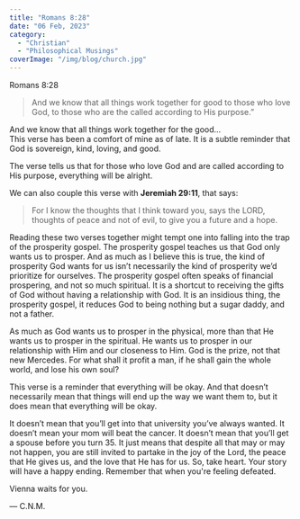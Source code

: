 ```yaml
---
title: "Romans 8:28"
date: "06 Feb, 2023"
category:
  - "Christian"
  - "Philosophical Musings"
coverImage: "/img/blog/church.jpg"
---
```


Romans 8:28

> And we know that all things work together for good to those who love God, to those who are the called according to His purpose.”

And we know that all things work together for the good…  
This verse has been a comfort of mine as of late. It is a subtle reminder that God is sovereign, kind, loving, and good.

The verse tells us that for those who love God and are called according to His purpose, everything will be alright.

We can also couple this verse with **Jeremiah 29:11**, that says:

> For I know the thoughts that I think toward you, says the LORD, thoughts of peace and not of evil, to give you a future and a hope.

Reading these two verses together might tempt one into falling into the trap of the prosperity gospel. The prosperity gospel teaches us that God only wants us to prosper. And as much as I believe this is true, the kind of prosperity God wants for us isn’t necessarily the kind of prosperity we’d prioritize for ourselves. The prosperity gospel often speaks of financial prospering, and not so much spiritual. It is a shortcut to receiving the gifts of God without having a relationship with God. It is an insidious thing, the prosperity gospel, it reduces God to being nothing but a sugar daddy, and not a father.

As much as God wants us to prosper in the physical, more than that He wants us to prosper in the spiritual. He wants us to prosper in our relationship with Him and our closeness to Him. God is the prize, not that new Mercedes. For what shall it profit a man, if he shall gain the whole world, and lose his own soul?

This verse is a reminder that everything will be okay. And that doesn’t necessarily mean that things will end up the way we want them to, but it does mean that everything will be okay.

It doesn’t mean that you’ll get into that university you’ve always wanted. It doesn’t mean your mom will beat the cancer. It doesn’t mean that you’ll get a spouse before you turn 35. It just means that despite all that may or may not happen, you are still invited to partake in the joy of the Lord, the peace that He gives us, and the love that He has for us. So, take heart. Your story will have a happy ending. Remember that when you're feeling defeated.

Vienna waits for you.

— C.N.M.
